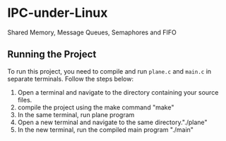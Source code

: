 # IPC-under-Linux
Shared Memory, Message Queues, Semaphores and FIFO

## Running the Project
To run this project, you need to compile and run `plane.c` and `main.c` in separate terminals. Follow the steps below:
1. Open a terminal and navigate to the directory containing your source files.
2. compile the project using the make command "make"
3. In the same terminal, run plane program
4. Open a new terminal and navigate to the same directory."./plane"
5. In the new terminal, run the compiled main program "./main"
